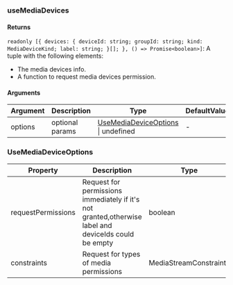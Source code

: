 ### useMediaDevices

#### Returns
`readonly [{ devices: { deviceId: string; groupId: string; kind: MediaDeviceKind; label: string; }[]; }, () => Promise<boolean>]`: A tuple with the following elements:
- The media devices info.
- A function to request media devices permission.

#### Arguments
|Argument|Description|Type|DefaultValue|
|---|---|---|---|
|options|optional params|[UseMediaDeviceOptions](#usemediadeviceoptions) \| undefined |-|

### UseMediaDeviceOptions

|Property|Description|Type|DefaultValue|
|---|---|---|---|
|requestPermissions|Request for permissions immediately if it's not granted,otherwise label and deviceIds could be empty|boolean |`false`|
|constraints|Request for types of media permissions|MediaStreamConstraints |`{ audio: true, video: true }`|